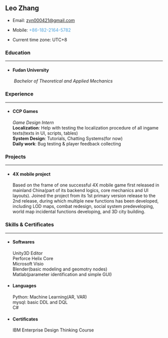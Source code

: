 ## Leo Zhang ##
+ Email: <font color="#4ea1db">zyn000421@gmail.com</font>

+ Mobile: <font color="#4ea1db">+86-182-2164-5782</font>
+ Current time zone: UTC+8

### Education
---
+ #### Fudan University
&ensp;&ensp;&ensp;&ensp;*Bachelor of Theoretical and Applied Mechanics*
&ensp;&ensp;&ensp;&ensp;
### Experience
---
+ #### CCP Games
    *Game Design Intern*</br>
    **Localization**: Help with testing the localization procedure of all ingame texts(texts in UI, scripts, tables)</br>
    **System Design**: Tutorials, Chatting Systems(for now)</br>
    **Daily work**: Bug testing & player feedback collecting</br>

### Projects
---
+ #### 4X mobile project
    Based on the frame of one successful 4X mobile game first released in mainland China(part of its backend logics, core mechanics and UI layouts). Joined the project from its 1st primary version release to the 2nd release, during which multiple new functions has been developed, including LOD maps, combat redesign, social system predeveloping, world map incidental functions developing, and 3D city building.

### Skills & Certificates
---
+ #### Softwares
    Unity3D Editor</br>
    Perforce Helix Core</br>
    Microsoft Visio</br>
    Blender(basic modeling and geomotry nodes)</br>
    Matlab(parameter identification and simple GUI)</br>
+ #### Languages
    Python: Machine Learning(AR, VAR)</br>
    mysql: basic DDL and DQL</br>
    C#</br>
+ #### Certificates
    IBM Enterprise Design Thinking Course
